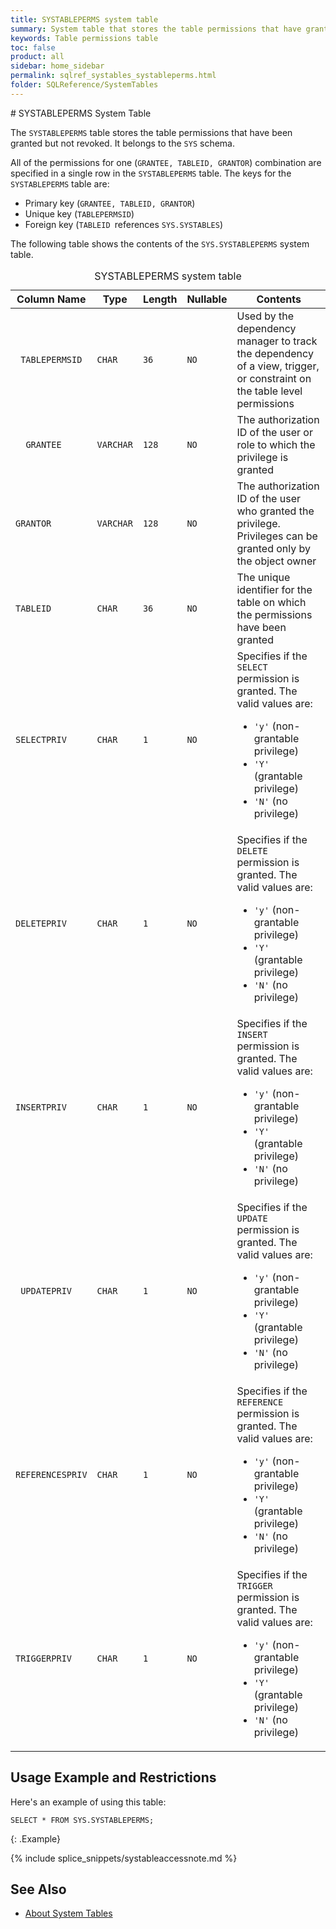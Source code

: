 ```yaml
---
title: SYSTABLEPERMS system table
summary: System table that stores the table permissions that have granted but not revoked.
keywords: Table permissions table
toc: false
product: all
sidebar: home_sidebar
permalink: sqlref_systables_systableperms.html
folder: SQLReference/SystemTables
---
```

<section>
<div class="TopicContent" data-swiftype-index="true" markdown="1">
# SYSTABLEPERMS System Table

The `SYSTABLEPERMS` table stores the table permissions that have been
granted but not revoked. It belongs to the `SYS` schema.

All of the permissions for one (`GRANTEE, TABLEID, GRANTOR`) combination
are specified in a single row in the `SYSTABLEPERMS` table. The keys for
the `SYSTABLEPERMS` table are:

* Primary key (`GRANTEE, TABLEID, GRANTOR`)
* Unique key (`TABLEPERMSID`)
* Foreign key (`TABLEID `references `SYS.SYSTABLES`)

The following table shows the contents of the `SYS.SYSTABLEPERMS` system
table.

<table>
    <caption>SYSTABLEPERMS system table</caption>
    <col />
    <col />
    <col />
    <col />
    <col />
    <thead>
        <tr>
            <th>Column Name</th>
            <th>Type</th>
            <th>Length</th>
            <th>Nullable</th>
            <th>Contents</th>
        </tr>
    </thead>
    <tbody>
        <tr>
            <td><code> TABLEPERMSID</code></td>
            <td><code>CHAR</code></td>
            <td><code>36</code></td>
            <td><code>NO</code></td>
            <td>Used by the dependency manager to track the dependency
		of a view, trigger, or constraint on the table level permissions</td>
        </tr>
        <tr>
            <td><code>  GRANTEE</code></td>
            <td><code>VARCHAR</code></td>
            <td><code>128</code></td>
            <td><code>NO</code></td>
            <td>The authorization ID of the user or role to which the
		privilege is granted</td>
        </tr>
        <tr>
            <td><code>GRANTOR</code></td>
            <td><code>VARCHAR</code></td>
            <td><code>128</code></td>
            <td><code>NO</code></td>
            <td>The authorization ID of the user who granted the privilege. Privileges can be granted only by the object owner</td>
        </tr>
        <tr>
            <td><code>TABLEID</code></td>
            <td><code>CHAR</code></td>
            <td><code>36</code></td>
            <td><code>NO</code></td>
            <td>The unique identifier for the table on which the permissions have been granted</td>
        </tr>
        <tr>
            <td><code>SELECTPRIV</code></td>
            <td><code>CHAR</code></td>
            <td><code>1</code></td>
            <td><code>NO</code></td>
            <td>Specifies if the <code>SELECT</code> permission is granted. The valid values are: <ul><li><code>'y'</code> (non-grantable privilege)</li><li><code>'Y'</code> (grantable privilege)<br /></li><li><code>'N'</code> (no privilege)</li></ul></td>
        </tr>
        <tr>
            <td><code>DELETEPRIV</code></td>
            <td><code>CHAR</code></td>
            <td><code>1</code></td>
            <td><code>NO</code></td>
            <td>Specifies if the <code>DELETE</code> permission is granted. The valid values are: <ul><li><code>'y'</code> (non-grantable privilege)<br /></li><li><code>'Y'</code> (grantable privilege)<br /></li><li><code>'N'</code> (no privilege)</li></ul></td>
        </tr>
        <tr>
            <td><code>INSERTPRIV</code></td>
            <td><code>CHAR</code></td>
            <td><code>1</code></td>
            <td><code>NO</code></td>
            <td>Specifies if the <code>INSERT</code> permission is granted. The valid values are: <ul><li><code>'y'</code> (non-grantable privilege)<br /></li><li><code>'Y'</code> (grantable privilege)<br /></li><li><code>'N'</code> (no privilege)</li></ul></td>
        </tr>
        <tr>
            <td><code> UPDATEPRIV</code></td>
            <td><code>CHAR</code></td>
            <td><code>1</code></td>
            <td><code>NO</code></td>
            <td>Specifies if the <code>UPDATE</code> permission is granted. The valid values are: <ul><li><code>'y'</code> (non-grantable privilege)<br /></li><li><code>'Y'</code> (grantable privilege)<br /></li><li><code>'N'</code> (no privilege)</li></ul></td>
        </tr>
        <tr>
            <td><code>REFERENCESPRIV</code></td>
            <td><code>CHAR</code></td>
            <td><code>1</code></td>
            <td><code>NO</code></td>
            <td>Specifies if the <code>REFERENCE</code> permission is granted. The valid values are: <ul><li><code>'y'</code> (non-grantable privilege)<br /></li><li><code>'Y'</code> (grantable privilege)<br /></li><li><code>'N'</code> (no privilege)</li></ul></td>
        </tr>
        <tr>
            <td><code>TRIGGERPRIV</code></td>
            <td><code>CHAR</code></td>
            <td><code>1</code></td>
            <td><code>NO</code></td>
            <td>Specifies if the <code>TRIGGER</code> permission is granted. The valid values are: <ul><li><code>'y'</code> (non-grantable privilege)<br /></li><li><code>'Y'</code> (grantable privilege)<br /></li><li><code>'N'</code> (no privilege)</li></ul></td>
        </tr>
    </tbody>
</table>

## Usage Example and Restrictions

Here's an example of using this table:

```
SELECT * FROM SYS.SYSTABLEPERMS;
```
{: .Example}

{% include splice_snippets/systableaccessnote.md %}

## See Also

* [About System Tables](sqlref_systables_intro.html)

</div>
</section>
